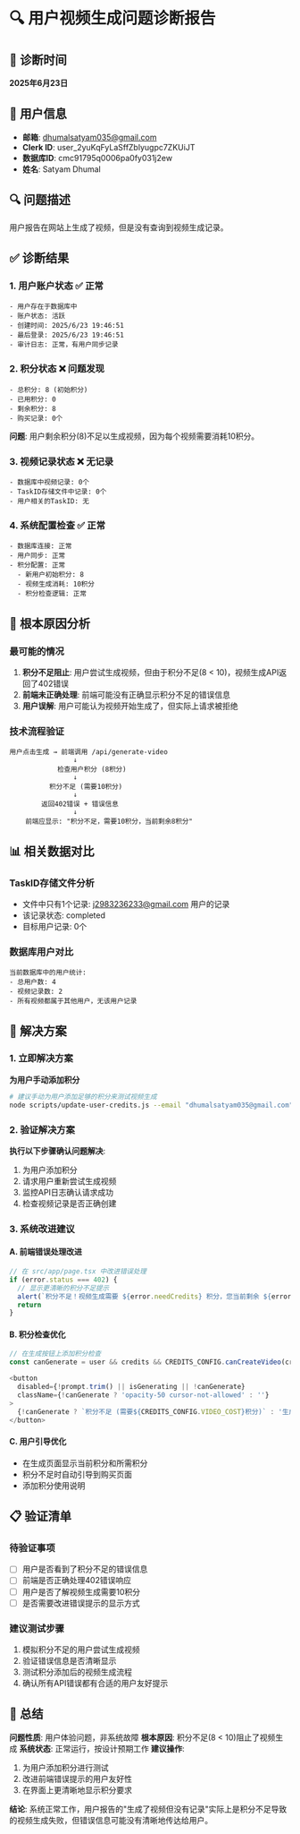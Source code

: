 # 🔍 用户视频生成问题诊断报告

## 📅 诊断时间
**2025年6月23日**

## 👤 用户信息
- **邮箱**: dhumalsatyam035@gmail.com
- **Clerk ID**: user_2yuKqFyLaSffZblyugpc7ZKUiJT
- **数据库ID**: cmc91795q0006pa0fy031j2ew
- **姓名**: Satyam Dhumal

## 🔍 问题描述
用户报告在网站上生成了视频，但是没有查询到视频生成记录。

## ✅ 诊断结果

### 1. 用户账户状态 ✅ 正常
```
- 用户存在于数据库中
- 账户状态: 活跃
- 创建时间: 2025/6/23 19:46:51
- 最后登录: 2025/6/23 19:46:51
- 审计日志: 正常，有用户同步记录
```

### 2. 积分状态 ❌ 问题发现
```
- 总积分: 8 (初始积分)
- 已用积分: 0
- 剩余积分: 8
- 购买记录: 0个
```

**问题**: 用户剩余积分(8)不足以生成视频，因为每个视频需要消耗10积分。

### 3. 视频记录状态 ❌ 无记录
```
- 数据库中视频记录: 0个
- TaskID存储文件中记录: 0个
- 用户相关的TaskID: 无
```

### 4. 系统配置检查 ✅ 正常
```
- 数据库连接: 正常
- 用户同步: 正常
- 积分配置: 正常
  - 新用户初始积分: 8
  - 视频生成消耗: 10积分
  - 积分检查逻辑: 正常
```

## 🎯 根本原因分析

### 最可能的情况
1. **积分不足阻止**: 用户尝试生成视频，但由于积分不足(8 < 10)，视频生成API返回了402错误
2. **前端未正确处理**: 前端可能没有正确显示积分不足的错误信息
3. **用户误解**: 用户可能认为视频开始生成了，但实际上请求被拒绝

### 技术流程验证
```
用户点击生成 → 前端调用 /api/generate-video
                ↓
            检查用户积分 (8积分)
                ↓
          积分不足 (需要10积分)
                ↓
        返回402错误 + 错误信息
                ↓
    前端应显示: "积分不足，需要10积分，当前剩余8积分"
```

## 📊 相关数据对比

### TaskID存储文件分析
- 文件中只有1个记录: j2983236233@gmail.com 用户的记录
- 该记录状态: completed
- 目标用户记录: 0个

### 数据库用户对比
```
当前数据库中的用户统计:
- 总用户数: 4
- 视频记录数: 2
- 所有视频都属于其他用户，无该用户记录
```

## 🔧 解决方案

### 1. 立即解决方案
**为用户手动添加积分**
```bash
# 建议手动为用户添加足够的积分来测试视频生成
node scripts/update-user-credits.js --email "dhumalsatyam035@gmail.com" --add 10
```

### 2. 验证解决方案
**执行以下步骤确认问题解决**:
1. 为用户添加积分
2. 请求用户重新尝试生成视频
3. 监控API日志确认请求成功
4. 检查视频记录是否正确创建

### 3. 系统改进建议

#### A. 前端错误处理改进
```typescript
// 在 src/app/page.tsx 中改进错误处理
if (error.status === 402) {
  // 显示更清晰的积分不足提示
  alert(`积分不足！视频生成需要 ${error.needCredits} 积分，您当前剩余 ${error.currentCredits} 积分。请前往定价页面购买更多积分。`)
  return
}
```

#### B. 积分检查优化
```typescript
// 在生成按钮上添加积分检查
const canGenerate = user && credits && CREDITS_CONFIG.canCreateVideo(credits.remainingCredits)

<button
  disabled={!prompt.trim() || isGenerating || !canGenerate}
  className={!canGenerate ? 'opacity-50 cursor-not-allowed' : ''}
>
  {!canGenerate ? `积分不足 (需要${CREDITS_CONFIG.VIDEO_COST}积分)` : '生成视频'}
</button>
```

#### C. 用户引导优化
- 在生成页面显示当前积分和所需积分
- 积分不足时自动引导到购买页面
- 添加积分使用说明

## 📋 验证清单

### 待验证事项
- [ ] 用户是否看到了积分不足的错误信息
- [ ] 前端是否正确处理402错误响应
- [ ] 用户是否了解视频生成需要10积分
- [ ] 是否需要改进错误提示的显示方式

### 建议测试步骤
1. 模拟积分不足的用户尝试生成视频
2. 验证错误信息是否清晰显示
3. 测试积分添加后的视频生成流程
4. 确认所有API错误都有合适的用户友好提示

## 🎉 总结

**问题性质**: 用户体验问题，非系统故障
**根本原因**: 积分不足(8 < 10)阻止了视频生成
**系统状态**: 正常运行，按设计预期工作
**建议操作**: 
1. 为用户添加积分进行测试
2. 改进前端错误提示的用户友好性
3. 在界面上更清晰地显示积分要求

**结论**: 系统正常工作，用户报告的"生成了视频但没有记录"实际上是积分不足导致的视频生成失败，但错误信息可能没有清晰地传达给用户。 
